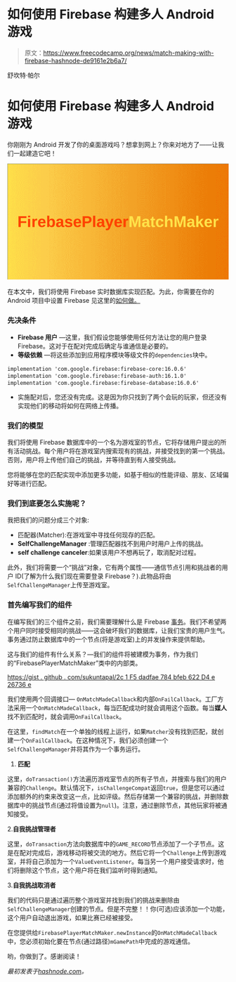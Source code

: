 # 如何使用 Firebase 构建多人 Android 游戏

> 原文：<https://www.freecodecamp.org/news/match-making-with-firebase-hashnode-de9161e2b6a7/>

舒坎特·帕尔

# 如何使用 Firebase 构建多人 Android 游戏

你刚刚为 Android 开发了你的桌面游戏吗？想拿到网上？你来对地方了——让我们一起建造它吧！

![1*cUxtuiNpwNevTBxw3oAY4g](img/819fc8fa2b98a18789a7fd40f18c99ce.png)

在本文中，我们将使用 Firebase 实时数据库实现匹配。为此，你需要在你的 Android 项目中设置 Firebase 见这里的[如何做。](https://firebase.google.com/docs/database/android/start)

### 先决条件

*   **Firebase 用户** —这里，我们假设您能够使用任何方法让您的用户登录 Firebase。这对于在配对完成后确定与谁通信是必要的。
*   **等级依赖** —将这些添加到应用程序模块等级文件的`dependencies`块中。

```
implementation 'com.google.firebase:firebase-core:16.0.6' implementation 'com.google.firebase:firebase-auth:16.1.0' implementation 'com.google.firebase:firebase-database:16.0.6'
```

*   实施配对后，您还没有完成。这是因为你只找到了两个会玩的玩家，但还没有实现他们的移动将如何在网络上传播。

### 我们的模型

我们将使用 Firebase 数据库中的一个名为游戏室的节点，它将存储用户提出的所有活动挑战。每个用户将在游戏室内搜索现有的挑战，并接受找到的第一个挑战。否则，用户将上传他们自己的挑战，并等待直到有人接受挑战。

您将能够在您的匹配实现中添加更多功能，如基于相似的性能评级、朋友、区域偏好等进行匹配。

### 我们到底要怎么实施呢？

我把我们的问题分成三个对象:

*   匹配器(Matcher):在游戏室中寻找任何现存的匹配。
*   **SelfChallengeManager** :管理匹配器找不到用户时用户上传的挑战。
*   **self challenge canceler**:如果该用户不想再玩了，取消配对过程。

此外，我们将需要一个“挑战”对象，它有两个属性——通信节点引用和挑战者的用户 ID(了解为什么我们现在需要登录 Firebase？).此物品将由`SelfChallengeManager`上传至游戏室。

### 首先编写我们的组件

在编写我们的三个组件之前，我们需要理解什么是 Firebase [事务](https://firebase.google.com/docs/database/android/read-and-write#save_data_as_transactions)。我们不希望两个用户同时接受相同的挑战——这会破坏我们的数据库，让我们宝贵的用户生气。事务通过防止数据库中的一个节点(将是游戏室)上的并发操作来提供帮助。

这与我们的组件有什么关系？—我们的组件将被建模为事务，作为我们的“FirebasePlayerMatchMaker”类中的内部类。

[https://gist . github . com/sukuntapal/2c 1 F5 dadfae 784 bfeb 622 D4 e 26736 e](https://gist.github.com/SukantPal/2c1f5daedfaee784bfeb622d4e26736e)

我们使用两个回调接口— `OnMatchMadeCallback`和内部`OnFailCallback`。工厂方法采用一个`OnMatchMadeCallback`，每当匹配成功时就会调用这个函数。每当**媒人**找不到匹配时，就会调用`OnFailCallback`。

在这里，`findMatch`在一个单独的线程上运行，如果`Matcher`没有找到匹配，就创建一个`OnFailCallback`。在这种情况下，我们必须创建一个`SelfChallengeManager`并将其作为一个事务运行。

1.  **匹配**

这里，`doTransaction()`方法遍历游戏室节点的所有子节点，并搜索与我们的用户兼容的`Challenge`。默认情况下，`isChallengeCompat`返回`true`，但是您可以通过添加额外的约束来改变这一点，比如评级。然后存储第一个兼容的挑战，并删除数据库中的挑战节点(通过将值设置为`null`)。注意，通过删除节点，其他玩家将被通知接受。

2.**自我挑战管理者**

这里，`doTransaction`方法向数据库中的`GAME_RECORD`节点添加了一个子节点。这是在配对完成后，游戏移动将被交流的地方。然后它将一个`Challenge`上传到游戏室，并将自己添加为一个`ValueEventListener`。每当另一个用户接受请求时，他们将删除这个节点，这个用户将在我们监听时得到通知。

3.**自我挑战取消者**

我们的代码只是通过遍历整个游戏室并找到我们的挑战来删除由`SelfChallengeManager`创建的节点。但是不完整！！你(可选)应该添加一个功能，这个用户自动退出游戏，如果比赛已经被接受。

在您提供给`FirebasePlayerMatchMaker.newInstance`的`OnMatchMadeCallback`中，您必须初始化要在节点(通过路径)`mGamePath`中完成的游戏通信。

哟，你做到了。感谢阅读！

*最初发表于[hashnode.com](https://hashnode.com/post/match-making-with-firebase-cjrzgoi6k0010ads2xqojc7a1)。*